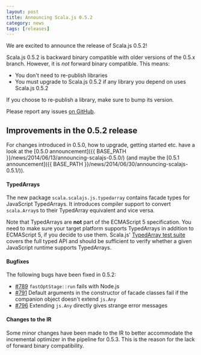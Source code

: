 ```yaml
---
layout: post
title: Announcing Scala.js 0.5.2
category: news
tags: [releases]
---
```



We are excited to announce the release of Scala.js 0.5.2!
<!--more-->

Scala.js 0.5.2 is backward binary compatible with older versions of the 0.5.x branch. However, it is *not* forward binary compatible. This means:

- You don't need to re-publish libraries
- You must upgrade to Scala.js 0.5.2 if any library you depend on uses Scala.js 0.5.2

If you choose to re-publish a library, make sure to bump its version.

Please report any issues [on GitHub](https://github.com/scala-js/scala-js/issues).

## Improvements in the 0.5.2 release

For changes introduced in 0.5.0, how to upgrade, getting started etc. have a look at the [0.5.0 announcement]({{ BASE_PATH }}/news/2014/06/13/announcing-scalajs-0.5.0/) (and maybe the [0.5.1 announcement]({{ BASE_PATH }}/news/2014/06/30/announcing-scalajs-0.5.1/)).

#### TypedArrays

The new package `scala.scalajs.js.typedarray` contains facade types
for JavaScript TypedArrays. It introduces compiler support to convert
`scala.Array`s to their TypedArray equivalent and vice versa.

Note that TypedArrays are **not** part of the ECMAScript 5
specification. You need to make sure your target platform supports
TypedArrays in addition to ECMAScript 5, if you decide to use them. Scala.js'
[TypedArray test suite](https://github.com/scala-js/scala-js/tree/v0.5.2/test-suite/src/test/scala/scala/scalajs/test/typedarray)
covers the full typed API and should be sufficient to verify whether a
given JavaScript runtime supports TypedArrays.

#### Bugfixes

The following bugs have been fixed in 0.5.2:

- [#789](https://github.com/scala-js/scala-js/issues/789) `fastOptStage::run` fails with Node.js
- [#791](https://github.com/scala-js/scala-js/issues/791) Default arguments in the constructor of facade classes fail if the companion object doesn't extend `js.Any`
- [#796](https://github.com/scala-js/scala-js/issues/796) Extending `js.Any` directly gives strange error messages

#### Changes to the IR

Some minor changes have been made to the IR to better accommodate the incremental optimizer in the pipeline for 0.5.3. This is the reason for the lack of forward binary compatibility.
